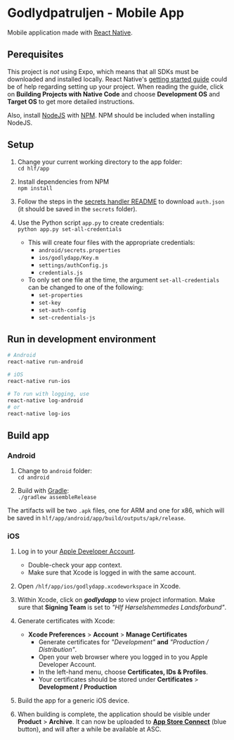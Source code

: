 # Godlydpatruljen - Mobile App
Mobile application made with [React Native][react-native].

## Perequisites
This project is _not_ using Expo, which means that all SDKs must be downloaded and installed locally. React Native's [getting started guide][react-native-getting-started] could be of help regarding setting up your project. When reading the guide, click on **Building Projects with Native Code** and choose **Development OS** and **Target OS** to get more detailed instructions.

Also, install [NodeJS][nodejs] with [NPM][npm]. NPM should be included when installing NodeJS.

## Setup
1. Change your current working directory to the app folder:  
`cd hlf/app`

2. Install dependencies from NPM  
`npm install`

3. Follow the steps in the [secrets handler README](../secrets_handler/README.md) to download `auth.json` (it should be saved in the `secrets` folder).

4. Use the Python script `app.py` to create credentials:  
`python app.py set-all-credentials`
    - This will create four files with the appropriate credentials:
        - `android/secrets.properties`
        - `ios/godlydapp/Key.m`
        - `settings/authConfig.js`
        - `credentials.js`
    - To only set one file at the time, the argument `set-all-credentials` can be changed to one of the following:
        - `set-properties`
        - `set-key`
        - `set-auth-config`
        - `set-credentials-js`

## Run in development environment
```bash
# Android
react-native run-android

# iOS
react-native run-ios

# To run with logging, use
react-native log-android
# or
react-native log-ios
```

## Build app
### Android
1. Change to `android` folder:  
`cd android`

1. Build with [Gradle][gradle]:  
`./gradlew assembleRelease`

The artifacts will be two `.apk` files, one for ARM and one for x86, which will be saved in `hlf/app/android/app/build/outputs/apk/release`.

### iOS
1. Log in to your [Apple Developer Account][apple-dev].
    - Double-check your app context.
    - Make sure that Xcode is logged in with the same account.

1. Open `/hlf/app/ios/godlydapp.xcodeworkspace` in Xcode.

1. Within Xcode, click on _**godlydapp**_ to view project information. Make sure that **Signing Team** is set to _"Hlf Hørselshemmedes Landsforbund"_.

1. Generate certificates with Xcode:
    - **Xcode Preferences** &gt; **Account** &gt; **Manage Certificates**
        - Generate certificates for _"Development"_ **and** _"Production / Distribution"_.
        - Open your web browser where you logged in to you Apple Developer Account.
        - In the left-hand menu, choose **Certificates, IDs &amp; Profiles**.
        - Your certificates should be stored under **Certificates** &gt; **Development / Production**

1. Build the app for a generic iOS device.

1. When building is complete, the application should be visible under **Product** &gt; **Archive**. It can now be uploaded to [**App Store Connect**][app-store-connect] (blue button), and will after a while be available at ASC.


[apple-dev]:                    https://developer.apple.com/account/
[app-store-connect]:            https://appstoreconnect.apple.com/
[gradle]:                       https://gradle.org/
[nodejs]:                       https://nodejs.org/en/
[npm]:                          https://www.npmjs.com/
[react-native]:                 https://facebook.github.io/react-native/
[react-native-getting-started]: https://facebook.github.io/react-native/docs/getting-started